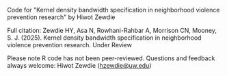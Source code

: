 Code for "Kernel density bandwidth specification in neighborhood violence prevention research" by Hiwot Zewdie

Full citation: Zewdie HY, Asa N, Rowhani-Rahbar A, Morrison CN, Mooney, S. J. (2025). Kernel density bandwidth specification in neighborhood violence prevention research. Under Review

Please note R code has not been peer-reviewed. Questions and feedback always welcome: Hiwot Zewdie (hzewdie@uw.edu)
